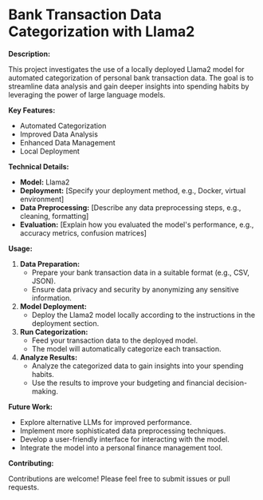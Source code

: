 # Bank Transaction Data Categorization with Llama2

**Description:**

This project investigates the use of a locally deployed Llama2 model for automated categorization of personal bank transaction data. The goal is to streamline data analysis and gain deeper insights into spending habits by leveraging the power of large language models.

**Key Features:**

* Automated Categorization
* Improved Data Analysis
* Enhanced Data Management
* Local Deployment

**Technical Details:**

* **Model:** Llama2 
* **Deployment:** [Specify your deployment method, e.g., Docker, virtual environment]
* **Data Preprocessing:** [Describe any data preprocessing steps, e.g., cleaning, formatting]
* **Evaluation:** [Explain how you evaluated the model's performance, e.g., accuracy metrics, confusion matrices] 

**Usage:**

1. **Data Preparation:** 
    * Prepare your bank transaction data in a suitable format (e.g., CSV, JSON).
    * Ensure data privacy and security by anonymizing any sensitive information.
2. **Model Deployment:** 
    * Deploy the Llama2 model locally according to the instructions in the deployment section.
3. **Run Categorization:** 
    * Feed your transaction data to the deployed model.
    * The model will automatically categorize each transaction.
4. **Analyze Results:** 
    * Analyze the categorized data to gain insights into your spending habits.
    * Use the results to improve your budgeting and financial decision-making.

**Future Work:**

* Explore alternative LLMs for improved performance.
* Implement more sophisticated data preprocessing techniques.
* Develop a user-friendly interface for interacting with the model.
* Integrate the model into a personal finance management tool.

**Contributing:**

Contributions are welcome! Please feel free to submit issues or pull requests.


